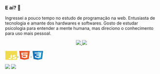 ### E aí? 👋

Ingressei a pouco tempo no estudo de programação na web. Entusiasta de tecnologia e amante dos hardwares e softwares. Gosto de estudar psicologia para entender a mente humana, mas direciono o conhecimento para uso mais pessoal.

<div align="center">
  <a href="https://github.com/HarllonSM">
  <img height="180em" src="https://github-readme-stats.vercel.app/api?username=harllonsm&show_icons=true&theme=default&include_all_commits=true&count_private=true"/>
  <img height="180em" src="https://github-readme-stats.vercel.app/api/top-langs/?username=harllonsm&layout=compact&langs_count=7&theme=default"/>
</div>
  
<div style="display: inline_block"><br>
  <img align="center" alt="Harllon-Js" height="30" width="40" src="https://raw.githubusercontent.com/devicons/devicon/master/icons/javascript/javascript-plain.svg">
  <img align="center" alt="Harllon-HTML" height="30" width="40" src="https://raw.githubusercontent.com/devicons/devicon/master/icons/html5/html5-original.svg">
  <img align="center" alt="Harllon-CSS" height="30" width="40" src="https://raw.githubusercontent.com/devicons/devicon/master/icons/css3/css3-original.svg">
</div>

 <a href = "mailto:harllonsmartins@outlook.com"><img src="https://img.shields.io/badge/-Gmail-%23333?style=for-the-badge&logo=gmail&logoColor=white" target="_blank"></a>
  <a href="https://www.linkedin.com/in/harllonsm/" target="_blank"><img src="https://img.shields.io/badge/-LinkedIn-%230077B5?style=for-the-badge&logo=linkedin&logoColor=white" target="_blank"></a> 
 
</div>

